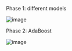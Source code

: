 Phase 1: different models

![image](https://user-images.githubusercontent.com/61254009/195205845-0c0f85f3-ddbd-4c77-b7b5-e7428680fcc0.png)

Phase 2: AdaBoost

![image](https://user-images.githubusercontent.com/61254009/195205939-bb29af63-a34d-4971-8ad7-44a2cc0b5026.png)
